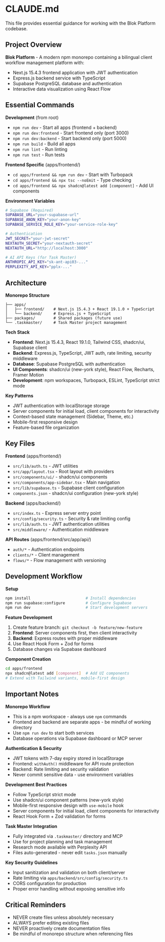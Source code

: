 # CLAUDE.md

This file provides essential guidance for working with the Blok Platform codebase.

## Project Overview

**Blok Platform** - A modern npm monorepo containing a bilingual client workflow management platform with:
- Next.js 15.4.3 frontend application with JWT authentication
- Express.js backend service with TypeScript
- Supabase PostgreSQL database and authentication
- Interactive data visualization using React Flow

## Essential Commands

**Development** (from root)
- `npm run dev` - Start all apps (frontend + backend)
- `npm run dev:frontend` - Start frontend only (port 3000)
- `npm run dev:backend` - Start backend only (port 5000)
- `npm run build` - Build all apps
- `npm run lint` - Run linting
- `npm run test` - Run tests

**Frontend Specific** (apps/frontend/)
- `cd apps/frontend && npm run dev` - Start with Turbopack
- `cd apps/frontend && npx tsc --noEmit` - Type checking
- `cd apps/frontend && npx shadcn@latest add [component]` - Add UI components

**Environment Variables**
```bash
# Supabase (Required)
SUPABASE_URL="your-supabase-url"
SUPABASE_ANON_KEY="your-anon-key"
SUPABASE_SERVICE_ROLE_KEY="your-service-role-key"

# Authentication
JWT_SECRET="your-jwt-secret"
NEXTAUTH_SECRET="your-nextauth-secret"
NEXTAUTH_URL="http://localhost:3000"

# AI API Keys (for Task Master)
ANTHROPIC_API_KEY="sk-ant-api03-..."
PERPLEXITY_API_KEY="pplx-..."
```

## Architecture

**Monorepo Structure**
```
├── apps/
│   ├── frontend/    # Next.js 15.4.3 + React 19.1.0 + TypeScript
│   └── backend/     # Express.js + TypeScript
├── packages/        # Shared packages (future use)
└── .taskmaster/     # Task Master project management
```

**Tech Stack**
- **Frontend**: Next.js 15.4.3, React 19.1.0, Tailwind CSS, shadcn/ui, Supabase client
- **Backend**: Express.js, TypeScript, JWT auth, rate limiting, security middleware
- **Database**: Supabase PostgreSQL with authentication
- **UI Components**: shadcn/ui (new-york style), React Flow, Recharts, Framer Motion
- **Development**: npm workspaces, Turbopack, ESLint, TypeScript strict mode

**Key Patterns**
- JWT authentication with localStorage storage
- Server components for initial load, client components for interactivity  
- Context-based state management (Sidebar, Theme, etc.)
- Mobile-first responsive design
- Feature-based file organization

## Key Files

**Frontend** (apps/frontend/)
- `src/lib/auth.ts` - JWT utilities
- `src/app/layout.tsx` - Root layout with providers
- `src/components/ui/` - shadcn/ui components
- `src/components/app-sidebar.tsx` - Main navigation
- `src/lib/supabase.ts` - Supabase client configuration
- `components.json` - shadcn/ui configuration (new-york style)

**Backend** (apps/backend/)
- `src/index.ts` - Express server entry point
- `src/config/security.ts` - Security & rate limiting config
- `src/lib/auth.ts` - JWT authentication utilities
- `src/middleware/` - Authentication middleware

**API Routes** (apps/frontend/src/app/api/)
- `auth/*` - Authentication endpoints
- `clients/*` - Client management
- `flows/*` - Flow management with versioning

## Development Workflow

**Setup**
```bash
npm install                        # Install dependencies
npm run supabase:configure         # Configure Supabase
npm run dev                        # Start development servers
```

**Feature Development**
1. Create feature branch: `git checkout -b feature/new-feature`
2. **Frontend**: Server components first, then client interactivity
3. **Backend**: Express routes with proper middleware
4. Use React Hook Form + Zod for forms
5. Database changes via Supabase dashboard

**Component Creation**
```bash
cd apps/frontend
npx shadcn@latest add [component]  # Add UI components
# Extend with Tailwind variants, mobile-first design
```

## Important Notes

**Monorepo Workflow**
- This is a npm workspace - always use `npm` commands
- Frontend and backend are separate apps - be mindful of working directory
- Use `npm run dev` to start both services
- Database operations via Supabase dashboard or MCP server

**Authentication & Security**
- JWT tokens with 7-day expiry stored in localStorage
- Frontend: `withAuth()` middleware for API route protection
- Backend: Rate limiting and security validation
- Never commit sensitive data - use environment variables

**Development Best Practices**
- Follow TypeScript strict mode
- Use shadcn/ui component patterns (new-york style)
- Mobile-first responsive design with `use-mobile` hook
- Server components for initial load, client components for interactivity
- React Hook Form + Zod validation for forms

**Task Master Integration**
- Fully integrated via `.taskmaster/` directory and MCP
- Use for project planning and task management
- Research mode available with Perplexity API
- Files auto-generated - never edit `tasks.json` manually

**Key Security Guidelines**
- Input sanitization and validation on both client/server
- Rate limiting via `apps/backend/src/config/security.ts`
- CORS configuration for production
- Proper error handling without exposing sensitive info

## Critical Reminders
- NEVER create files unless absolutely necessary
- ALWAYS prefer editing existing files
- NEVER proactively create documentation files
- Be mindful of monorepo structure when referencing files